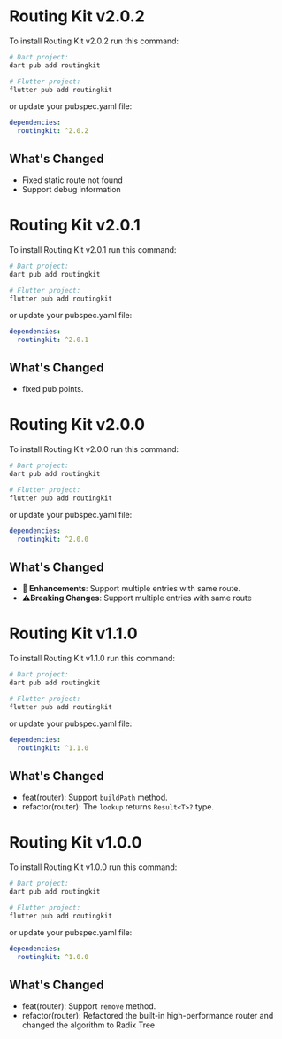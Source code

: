 # Routing Kit v2.0.2

To install Routing Kit v2.0.2 run this command:

```bash
# Dart project:
dart pub add routingkit

# Flutter project:
flutter pub add routingkit
```

or update your pubspec.yaml file:

```yaml
dependencies:
  routingkit: ^2.0.2
```

## What's Changed

* Fixed static route not found
* Support debug information

# Routing Kit v2.0.1

To install Routing Kit v2.0.1 run this command:

```bash
# Dart project:
dart pub add routingkit

# Flutter project:
flutter pub add routingkit
```

or update your pubspec.yaml file:

```yaml
dependencies:
  routingkit: ^2.0.1
```

## What's Changed

* fixed pub points.

# Routing Kit v2.0.0

To install Routing Kit v2.0.0 run this command:

```bash
# Dart project:
dart pub add routingkit

# Flutter project:
flutter pub add routingkit
```

or update your pubspec.yaml file:

```yaml
dependencies:
  routingkit: ^2.0.0
```

## What's Changed

* **🚀 Enhancements**: Support multiple entries with same route.
* **⚠️Breaking Changes**: Support multiple entries with same route

# Routing Kit v1.1.0

To install Routing Kit v1.1.0 run this command:

```bash
# Dart project:
dart pub add routingkit

# Flutter project:
flutter pub add routingkit
```

or update your pubspec.yaml file:

```yaml
dependencies:
  routingkit: ^1.1.0
```

## What's Changed

* feat(router): Support `buildPath` method.
* refactor(router): The `lookup` returns `Result<T>?` type.


# Routing Kit v1.0.0

To install Routing Kit v1.0.0 run this command:

```bash
# Dart project:
dart pub add routingkit

# Flutter project:
flutter pub add routingkit
```

or update your pubspec.yaml file:

```yaml
dependencies:
  routingkit: ^1.0.0
```

## What's Changed

* feat(router): Support `remove` method.
* refactor(router): Refactored the built-in high-performance router and changed the algorithm to Radix Tree
